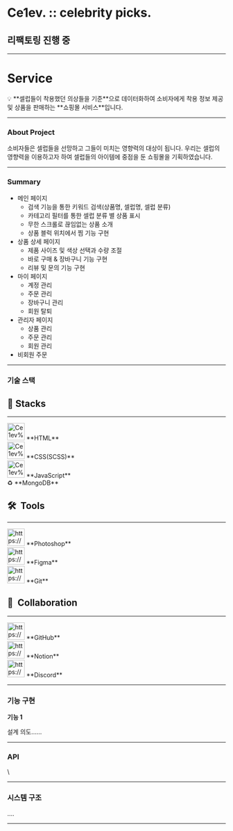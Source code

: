 # Ce1ev. :: celebrity picks.
## 리팩토링 진행 중
---

# Service

<aside>
💡 **셀럽들이 착용했던 의상들을 기준**으로 데이터화하여 소비자에게 착용 정보 제공 및 상품을 판매하는 **쇼핑몰 서비스**입니다.

</aside>

---

### About Project

소비자들은 셀럽들을 선망하고 그들이 미치는 영향력의 대상이 됩니다. 
우리는 셀럽의 영향력을 이용하고자 하여 셀럽들의 아이템에 중점을 둔 쇼핑몰을 기획하였습니다.

---

### Summary

- 메인 페이지
    - 검색 기능을 통한 키워드 검색(상품명, 셀럽명, 셀럽 분류)
    - 카테고리 필터를 통한 셀럽 분류 별 상품 표시
    - 무한 스크롤로 끊임없는 상품 소개
    - 상품 블럭 위치에서 찜 기능 구현
- 상품 상세 페이지
    - 제품 사이즈 및 색상 선택과 수량 조절
    - 바로 구매 & 장바구니 기능 구현
    - 리뷰 및 문의 기능 구현
- 마이 페이지
    - 계정 관리
    - 주문 관리
    - 장바구니 관리
    - 회원 탈퇴
- 관리자 페이지
    - 상품 관리
    - 주문 관리
    - 회원 관리
- 비회원 주문

---

### 기술 스택

## 🚀  Stacks

---

<aside>
<img src="Ce1ev%20celebrity%20picks%2074206bbc6f43456daaf65fe591025f43/pngwing.com_(3).png" alt="Ce1ev%20celebrity%20picks%2074206bbc6f43456daaf65fe591025f43/pngwing.com_(3).png" width="40px" /> **HTML**

</aside>

<aside>
<img src="Ce1ev%20celebrity%20picks%2074206bbc6f43456daaf65fe591025f43/pngwing.com_(1).png" alt="Ce1ev%20celebrity%20picks%2074206bbc6f43456daaf65fe591025f43/pngwing.com_(1).png" width="40px" /> **CSS(SCSS)**

</aside>

<aside>
<img src="Ce1ev%20celebrity%20picks%2074206bbc6f43456daaf65fe591025f43/pngwing.com_(2).png" alt="Ce1ev%20celebrity%20picks%2074206bbc6f43456daaf65fe591025f43/pngwing.com_(2).png" width="40px" /> **JavaScript**

</aside>

<aside>
♻️ **MongoDB**

</aside>

## 🛠  Tools

---

<aside>
<img src="https://cdn-icons-png.flaticon.com/512/5968/5968520.png" alt="https://cdn-icons-png.flaticon.com/512/5968/5968520.png" width="40px" /> **Photoshop**

</aside>

<aside>
<img src="https://cdn-icons-png.flaticon.com/512/5968/5968705.png" alt="https://cdn-icons-png.flaticon.com/512/5968/5968705.png" width="40px" /> **Figma**

</aside>

<aside>
<img src="https://git-scm.com/images/logos/downloads/Git-Icon-1788C.png" alt="https://git-scm.com/images/logos/downloads/Git-Icon-1788C.png" width="40px" /> **Git**

</aside>

## 👥  Collaboration

---

<aside>
<img src="https://cdn-icons-png.flaticon.com/512/25/25231.png" alt="https://cdn-icons-png.flaticon.com/512/25/25231.png" width="40px" /> **GitHub**

</aside>

<aside>
<img src="https://cdn.icon-icons.com/icons2/2389/PNG/512/notion_logo_icon_145025.png" alt="https://cdn.icon-icons.com/icons2/2389/PNG/512/notion_logo_icon_145025.png" width="40px" /> **Notion**

</aside>

<aside>
<img src="https://cdn-icons-png.flaticon.com/512/5968/5968756.png" alt="https://cdn-icons-png.flaticon.com/512/5968/5968756.png" width="40px" /> **Discord**

</aside>

---

### 기능 구현

**기능 1**

설계 의도……

---

### API

\

---

### 시스템 구조

….

---
